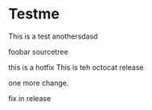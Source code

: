 Testme
======
This is a test
anothersdasd

foobar
sourcetree

this is a hotfix
This is teh octocat release

one more change.

fix in release
